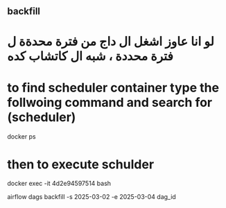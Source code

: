 ## backfill
# لو انا عاوز اشغل ال داج من فترة محدةة ل فترة محددة ، شبه ال كاتشاب كده 
# to find scheduler container type the follwoing command and search for  (scheduler)
docker ps 

# then to execute schulder 
docker exec -it 4d2e94597514 bash 

airflow dags backfill -s 2025-03-02  -e 2025-03-04   dag_id